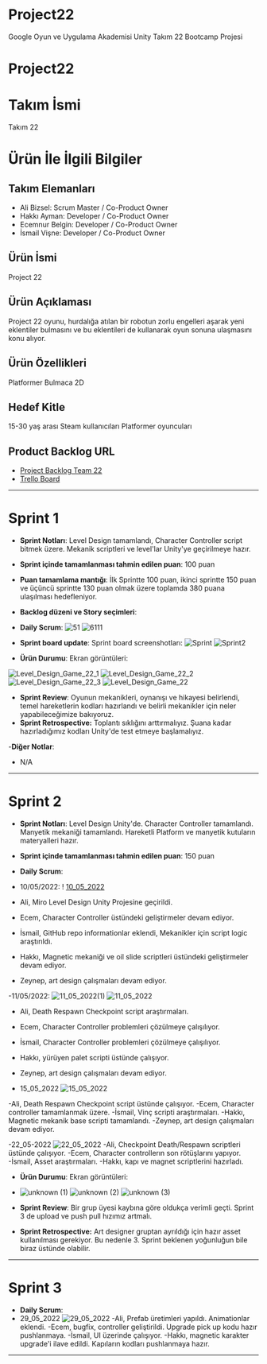# Project22
Google Oyun ve Uygulama Akademisi Unity Takım 22 Bootcamp Projesi
# Project22

# **Takım İsmi**

Takım 22

# Ürün İle İlgili Bilgiler

## Takım Elemanları

- Ali Bizsel: Scrum Master / Co-Product Owner
- Hakkı Ayman: Developer / Co-Product Owner
- Ecemnur Belgin: Developer / Co-Product Owner
- İsmail Vişne: Developer / Co-Product Owner

## Ürün İsmi
Project 22

## Ürün Açıklaması
Project 22 oyunu, hurdalığa atılan bir robotun zorlu engelleri aşarak yeni eklentiler bulmasını ve bu eklentileri de kullanarak oyun sonuna ulaşmasını konu alıyor.

## Ürün Özellikleri
Platformer
Bulmaca
2D


## Hedef Kitle
15-30 yaş arası
Steam kullanıcıları
Platformer oyuncuları


## Product Backlog URL
- [Project Backlog Team 22](https://docs.google.com/spreadsheets/d/1ElGPz5JrItuky3BX1yoL-tL9WN4vckvtfbUq02HS-aU/edit?usp=sharing)
- [Trello Board](https://trello.com/b/nUTgbLJN/project-management-22)

---

# Sprint 1

- **Sprint Notları**: Level Design tamamlandı, Character Controller script bitmek üzere. Mekanik scriptleri ve level'lar Unity'ye geçirilmeye hazır.

- **Sprint içinde tamamlanması tahmin edilen puan**: 100 puan

- **Puan tamamlama mantığı**: İlk Sprintte 100 puan, ikinci sprintte 150 puan ve üçüncü sprintte 130 puan olmak üzere toplamda 380 puana ulaşılması hedefleniyor.

- **Backlog düzeni ve Story seçimleri**: 

- **Daily Scrum**: 
![51](https://user-images.githubusercontent.com/71822456/167312634-3bf14735-2ab3-4901-b451-3011e803ae00.png)
![6111](https://user-images.githubusercontent.com/71822456/167312635-c886f236-f342-4541-93e6-d1bc8988858f.png)


- **Sprint board update**: Sprint board screenshotları: 
![Sprint](https://user-images.githubusercontent.com/71822456/167312569-6f6d2ea8-6900-44b8-b008-dff7746bdb3b.png)
![Sprint2](https://user-images.githubusercontent.com/71822456/167312571-aed5112c-751a-4ce8-a742-b396fe7fd5e2.png)

- **Ürün Durumu**: Ekran görüntüleri:

![Level_Design_Game_22_1](https://user-images.githubusercontent.com/71822456/167259949-9ba2c256-6ed0-4b6d-af22-6f31ebd8b102.jpg)
![Level_Design_Game_22_2](https://user-images.githubusercontent.com/71822456/167259951-3ea1c9fe-c813-48c3-bb48-e3ac91e73108.jpg)
![Level_Design_Game_22_3](https://user-images.githubusercontent.com/71822456/167259954-889efc7d-69ac-404a-aecf-deb5cfeda52f.jpg)
![Level_Design_Game_22](https://user-images.githubusercontent.com/71822456/167259945-6c0c3cd4-e446-4570-8285-df11c46742c3.jpg)
- **Sprint Review**: 
Oyunun mekanikleri, oynanışı ve hikayesi belirlendi, temel hareketlerin kodları hazırlandı ve belirli mekanikler için neler yapabileceğimize bakıyoruz. 
- **Sprint Retrospective:**
Toplantı sıklığını arttırmalıyız.
Şuana kadar hazırladığımız kodları Unity'de test etmeye başlamalıyız.

-**Diğer Notlar**:
- N/A

---

# Sprint 2
- **Sprint Notları**: Level Design Unity'de. Character Controller tamamlandı. Manyetik mekaniği tamamlandı. Hareketli Platform ve manyetik kutuların materyalleri hazır. 

- **Sprint içinde tamamlanması tahmin edilen puan**: 150 puan

- **Daily Scrum**:
- 10/05/2022: ! [10_05_2022](https://user-images.githubusercontent.com/79521088/167712002-16c56d80-9dcb-4a32-8cee-11eb300d889a.png)
- Ali, Miro Level Design Unity Projesine geçirildi.
- Ecem, Character Controller üstündeki geliştirmeler devam ediyor.
- İsmail, GitHub repo informationlar eklendi, Mekanikler için script logic araştırıldı.
- Hakkı, Magnetic mekaniği ve oil slide scriptleri üstündeki geliştirmeler devam ediyor.
- Zeynep, art design çalışmaları devam ediyor.

-11/05/2022: ![11_05_2022(1)](https://user-images.githubusercontent.com/79521088/168294560-fe5f8761-71db-4f29-9a58-689b1c7d72c0.png)
              ![11_05_2022](https://user-images.githubusercontent.com/79521088/168294573-dc4f93f8-7ebd-4928-ad63-0936595af87b.png)
- Ali, Death Respawn Checkpoint script araştırmaları.
- Ecem, Character Controller problemleri çözülmeye çalışılıyor.
- İsmail, Character Controller problemleri çözülmeye çalışılıyor.
- Hakkı, yürüyen palet scripti üstünde çalışıyor.
- Zeynep, art design çalışmaları devam ediyor.

- 15_05_2022 ![15_05_2022](https://user-images.githubusercontent.com/79521088/168491182-fc10250b-374b-4d8e-adb2-51d582542d73.png)

-Ali, Death Respawn Checkpoint script üstünde çalışıyor.
-Ecem, Character controller tamamlanmak üzere.
-İsmail, Vinç scripti araştırmaları.
-Hakkı, Magnetic mekanik base scripti tamamlandı.
-Zeynep, art design çalışmaları devam ediyor.

-22_05-2022 ![22_05_2022](https://user-images.githubusercontent.com/79521088/169713442-8d324201-eac0-45a3-8f95-4fe70bcba906.png)
-Ali, Checkpoint Death/Respawn scriptleri üstünde çalışıyor.
-Ecem, Character controllerın son rötüşlarını yapıyor.
-İsmail, Asset araştırmaları.
-Hakkı, kapı ve magnet scriptlerini hazırladı.

- **Ürün Durumu**: Ekran görüntüleri:
- ![unknown (1)](https://user-images.githubusercontent.com/79521088/170132166-be3d9f3b-743f-400c-89f0-892ac7ba972a.png)
  ![unknown (2)](https://user-images.githubusercontent.com/79521088/170132182-07aa056d-fff9-4776-856f-8126207796dd.png)
  ![unknown (3)](https://user-images.githubusercontent.com/79521088/170132191-fc249aad-dbb8-4f0c-add4-f9840502981e.png)


- **Sprint Review**: 
Bir grup üyesi kaybına göre oldukça verimli geçti. Sprint 3 de upload ve push pull hızımız artmalı.
- **Sprint Retrospective:**
Art designer gruptan ayrıldığı için hazır asset kullanılması gerekiyor. Bu nedenle 3. Sprint beklenen yoğunluğun bile biraz üstünde olabilir.

---

# Sprint 3

- **Daily Scrum**:
- 29_05_2022 ![29_05_2022](https://user-images.githubusercontent.com/79521088/170895083-41b85005-abe5-42a0-9752-fc384374514d.png)
-Ali, Prefab üretimleri yapıldı. Animationlar eklendi.
-Ecem, bugfix, controller geliştirildi. Upgrade pick up kodu hazır pushlanmaya.
-İsmail, UI üzerinde çalışıyor.
-Hakkı, magnetic karakter upgrade'i ilave edildi. Kapıların kodları pushlanmaya hazır.
---
